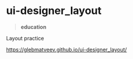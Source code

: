 # ui-designer_layout

> **education**

Layout practice

https://glebmatveev.github.io/ui-designer_layout/
